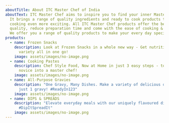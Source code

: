 ```yaml
---
aboutTitle: About ITC Master Chef of India
aboutText: ITC Master Chef aims to inspire you to find your inner Master Chef.
  It brings a range of quality ingredients and ready to cook products that make
  cooking even more exciting. All ITC Master Chef products offer the best
  quality, reduce preparation time and come with the ease of cooking & storage.
  We offer you a range of quality products to make your every day special.
products:
  - name: Frozen Snacks
    description: Look at Frozen Snacks in a whole new way - Get nutrition, taste and
      variety all in one go!
    image: assets/images/no-image.png
  - name: Cooking Pastes
    description: Chef Style Food, Now at Home in just 3 easy steps - to turn every
      novice into a master chef!
    image: assets/images/no-image.png
  - name: All-Purpose Gravies
    description: "One Gravy, Many Dishes. Make a variety of delicious dishes with
      just 1 gravy! #ReadyIn123"
    image: assets/images/no-image.png
  - name: DIPS & SPREADS
    description: "Elevate everyday meals with our uniquely flavoured dips & spreads!
      #DipItSpreadIt"
    image: assets/images/no-image.png
---
```

